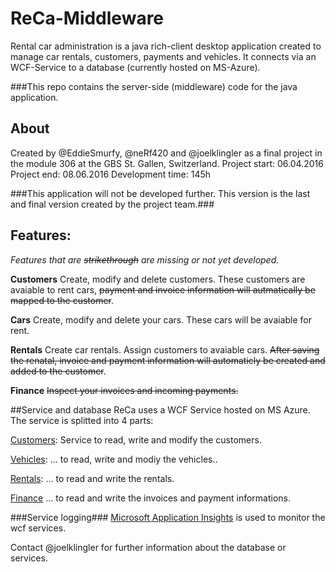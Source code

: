 # ReCa-Middleware
Rental car administration is a java rich-client desktop application created to manage car rentals, customers, payments and vehicles. It connects via an WCF-Service to a database (currently hosted on MS-Azure).

###This repo contains the server-side (middleware) code for the java application.

## About
Created by @EddieSmurfy, @neRf420 and @joelklingler as a final project in the module 306 at the GBS St. Gallen, Switzerland.
Project start: 06.04.2016
Project end: 08.06.2016
Development time: 145h

###This application will not be developed further. This version is the last and final version created by the project team.###

## Features:
*Features that are ~~strikethrough~~ are missing or not yet developed.*

**Customers**
Create, modify and delete customers. These customers are avaiable to rent cars, ~~payment and invoice information will autmatically be mapped to the customer~~.

**Cars**
Create, modify and delete your cars. These cars will be avaiable for rent.

**Rentals**
Create car rentals. Assign customers to avaiable cars. ~~After saving the renatal, invoice and payment information will automaticly be created and added to the customer~~.

**Finance**
~~Inspect your invoices and incoming payments.~~

##Service and database
ReCa uses a WCF Service hosted on MS Azure. The service is splitted into 4 parts:

[Customers](http://recamiddleware.cloudapp.net/CustomerService.svc): Service to read, write and modify the customers.

[Vehicles](http://recamiddleware.cloudapp.net:8080/VehicleService.svc): ... to read, write and modiy the vehicles..

[Rentals](http://recamiddleware.cloudapp.net:8081/RentalService.svc): ... to read and write the rentals.

[Finance](http://recamiddleware.cloudapp.net:8082/FinanceService.svc) ... to read and write the invoices and payment informations.

###Service logging###
[Microsoft Application Insights](https://azure.microsoft.com/en-us/services/application-insights/) is used to monitor the wcf services.

Contact @joelklingler for further information about the database or services.
